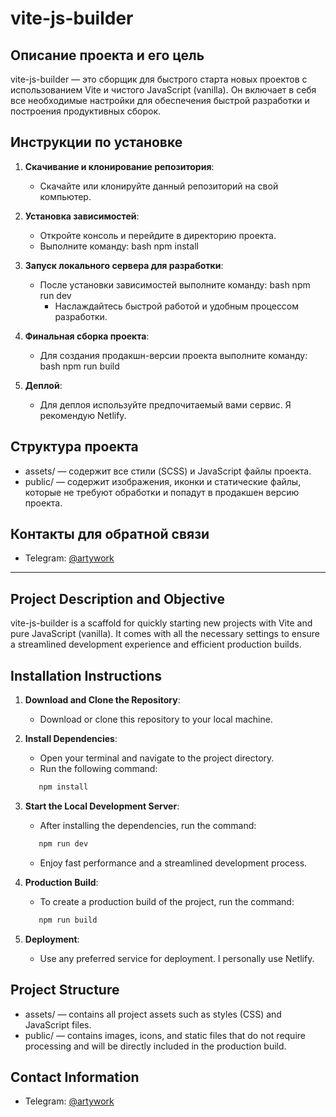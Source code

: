 # vite-js-builder

## Описание проекта и его цель

vite-js-builder — это сборщик для быстрого старта новых проектов с использованием Vite и чистого JavaScript (vanilla). Он включает в себя все необходимые настройки для обеспечения быстрой разработки и построения продуктивных сборок.

## Инструкции по установке

1. **Скачивание и клонирование репозитория**:

   - Скачайте или клонируйте данный репозиторий на свой компьютер.

2. **Установка зависимостей**:
   - Откройте консоль и перейдите в директорию проекта.
   - Выполните команду:
     bash
     npm install
3. **Запуск локального сервера для разработки**:

   - После установки зависимостей выполните команду:
     bash
     npm run dev
     - Наслаждайтесь быстрой работой и удобным процессом разработки.

4. **Финальная сборка проекта**:
   - Для создания продакшн-версии проекта выполните команду:
     bash
     npm run build
5. **Деплой**:
   - Для деплоя используйте предпочитаемый вами сервис. Я рекомендую Netlify.

## Структура проекта

- assets/ — содержит все стили (SCSS) и JavaScript файлы проекта.
- public/ — содержит изображения, иконки и статические файлы, которые не требуют обработки и попадут в продакшен версию проекта.

## Контакты для обратной связи

- Telegram: [@artywork](https://t.me/artywork)

---

## Project Description and Objective

vite-js-builder is a scaffold for quickly starting new projects with Vite and pure JavaScript (vanilla). It comes with all the necessary settings to ensure a streamlined development experience and efficient production builds.

## Installation Instructions

1. **Download and Clone the Repository**:

   - Download or clone this repository to your local machine.

2. **Install Dependencies**:

   - Open your terminal and navigate to the project directory.
   - Run the following command:

   ```bash
      npm install
   ```

3. **Start the Local Development Server**:

   - After installing the dependencies, run the command:

   ```bash
      npm run dev
   ```

   - Enjoy fast performance and a streamlined development process.

4. **Production Build**:

   - To create a production build of the project, run the command:

   ```bash
      npm run build
   ```

5. **Deployment**:
   - Use any preferred service for deployment. I personally use Netlify.

## Project Structure

- assets/ — contains all project assets such as styles (CSS) and JavaScript files.
- public/ — contains images, icons, and static files that do not require processing and will be directly included in the production build.

## Contact Information

- Telegram: [@artywork](https://t.me/artywork)
